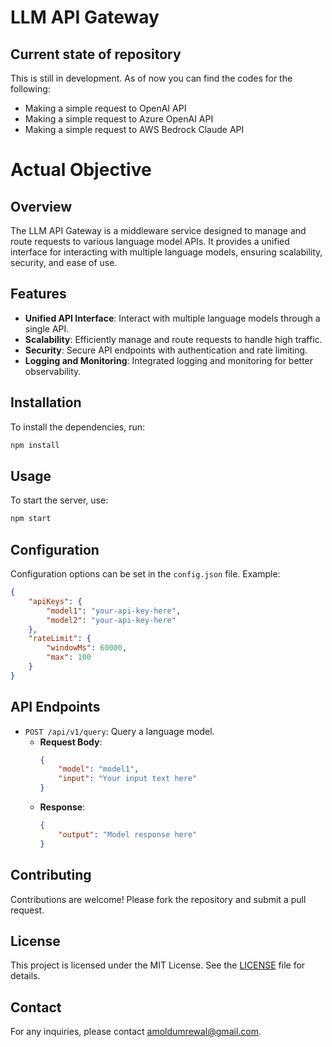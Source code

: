 # LLM API Gateway

## Current state of repository
This is still in development. As of now you can find the codes for the following:
- Making a simple request to OpenAI API
- Making a simple request to Azure OpenAI API
- Making a simple request to AWS Bedrock Claude API

# Actual Objective
## Overview
The LLM API Gateway is a middleware service designed to manage and route requests to various language model APIs. It provides a unified interface for interacting with multiple language models, ensuring scalability, security, and ease of use.

## Features
- **Unified API Interface**: Interact with multiple language models through a single API.
- **Scalability**: Efficiently manage and route requests to handle high traffic.
- **Security**: Secure API endpoints with authentication and rate limiting.
- **Logging and Monitoring**: Integrated logging and monitoring for better observability.

## Installation
To install the dependencies, run:
```bash
npm install
```

## Usage
To start the server, use:
```bash
npm start
```

## Configuration
Configuration options can be set in the `config.json` file. Example:
```json
{
    "apiKeys": {
        "model1": "your-api-key-here",
        "model2": "your-api-key-here"
    },
    "rateLimit": {
        "windowMs": 60000,
        "max": 100
    }
}
```

## API Endpoints
- `POST /api/v1/query`: Query a language model.
    - **Request Body**:
        ```json
        {
            "model": "model1",
            "input": "Your input text here"
        }
        ```
    - **Response**:
        ```json
        {
            "output": "Model response here"
        }
        ```

## Contributing
Contributions are welcome! Please fork the repository and submit a pull request.

## License
This project is licensed under the MIT License. See the [LICENSE](LICENSE) file for details.

## Contact
For any inquiries, please contact [amoldumrewal@gmail.com](mailto:amoldumrewal@gmail.com).